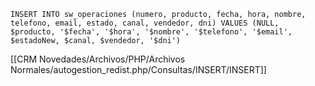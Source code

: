 `INSERT INTO sw_operaciones (numero, producto, fecha, hora, nombre, telefono, email, estado, canal, vendedor, dni) VALUES (NULL, $producto, '$fecha', '$hora', '$nombre', '$telefono', '$email', $estadoNew, $canal, $vendedor, '$dni')`

[[CRM Novedades/Archivos/PHP/Archivos Normales/autogestion_redist.php/Consultas/INSERT/INSERT]]
